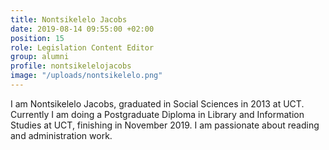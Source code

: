 ```yaml
---
title: Nontsikelelo Jacobs
date: 2019-08-14 09:55:00 +02:00
position: 15
role: Legislation Content Editor
group: alumni
profile: nontsikelelojacobs
image: "/uploads/nontsikelelo.png"
---
```


I am Nontsikelelo Jacobs, graduated in Social Sciences in 2013 at UCT. Currently I am doing a Postgraduate Diploma in Library and Information Studies at UCT, finishing in November 2019. I am passionate about reading and administration work.

